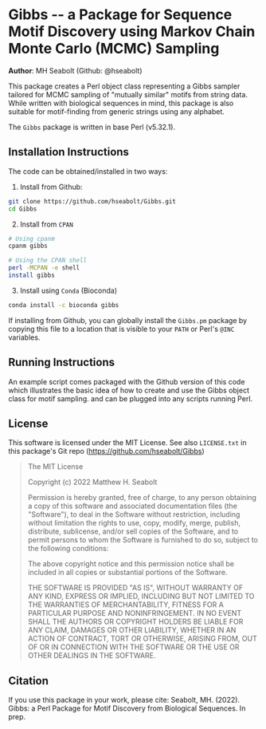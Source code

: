 # Gibbs -- a Package for Sequence Motif Discovery using Markov Chain Monte Carlo (MCMC) Sampling

**Author**: MH Seabolt (Github: @hseabolt)

This package creates a Perl object class representing a Gibbs sampler tailored for MCMC sampling of "mutually similar" motifs from string data.
While written with biological sequences in mind, this package is also suitable for motif-finding from generic strings using any alphabet.

The `Gibbs` package is written in base Perl (v5.32.1).

## Installation Instructions

The code can be obtained/installed in two ways:

1. Install from Github:
```bash
git clone https://github.com/hseabolt/Gibbs.git
cd Gibbs
```

2. Install from `CPAN`
```bash
# Using cpanm
cpanm gibbs

# Using the CPAN shell
perl -MCPAN -e shell
install gibbs
```

3. Install using `Conda` (Bioconda)
```bash
conda install -c bioconda gibbs
```

If installing from Github, you can globally install the `Gibbs.pm` package by copying this file to a location that is visible to your `PATH` or Perl's `@INC` variables.

## Running Instructions

An example script comes packaged with the Github version of this code which illustrates the basic idea of how to create and use the Gibbs object class for motif sampling.
and can be plugged into any scripts running Perl.

## License

This software is licensed under the MIT License.  See also `LICENSE.txt` in this package's Git repo (https://github.com/hseabolt/Gibbs)

> The MIT License
>
> Copyright (c) 2022 Matthew H. Seabolt
>
> Permission is hereby granted, free of charge, 
> to any person obtaining a copy of this software and 
> associated documentation files (the "Software"), to 
> deal in the Software without restriction, including 
> without limitation the rights to use, copy, modify, 
> merge, publish, distribute, sublicense, and/or sell 
> copies of the Software, and to permit persons to whom 
> the Software is furnished to do so, 
> subject to the following conditions:
>
> The above copyright notice and this permission notice 
> shall be included in all copies or substantial portions of the Software.
>
> THE SOFTWARE IS PROVIDED "AS IS", WITHOUT WARRANTY OF ANY KIND, 
> EXPRESS OR IMPLIED, INCLUDING BUT NOT LIMITED TO THE WARRANTIES 
> OF MERCHANTABILITY, FITNESS FOR A PARTICULAR PURPOSE AND NONINFRINGEMENT. 
> IN NO EVENT SHALL THE AUTHORS OR COPYRIGHT HOLDERS BE LIABLE FOR 
> ANY CLAIM, DAMAGES OR OTHER LIABILITY, WHETHER IN AN ACTION OF CONTRACT, 
> TORT OR OTHERWISE, ARISING FROM, OUT OF OR IN CONNECTION WITH THE 
> SOFTWARE OR THE USE OR OTHER DEALINGS IN THE SOFTWARE.

## Citation

If you use this package in your work, please cite:
Seabolt, MH. (2022). Gibbs: a Perl Package for Motif Discovery from Biological Sequences. In prep.
